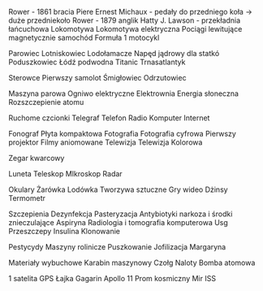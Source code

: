 Rower - 1861 bracia Piere Ernest Michaux - pedały do przedniego koła -> duże przedniekoło
Rower - 1879 anglik Hatty J. Lawson - przekładnia łańcuchowa
Lokomotywa
Lokomotywa elektryczna
Pociągi lewitujące magnetycznie
samochód
Formuła 1
motocykl

Parowiec
Lotniskowiec
Lodołamacze
Napęd jądrowy dla statkó
Poduszkowiec
Łódź podwodna
Titanic
Trnasatlantyk

Sterowce
Pierwszy samolot
Śmigłowiec
Odrzutowiec

Maszyna parowa
Ogniwo elektryczne
Elektrownia
Energia słoneczna
Rozszczepienie atomu

Ruchome czcionki
Telegraf
Telefon
Radio
Komputer
Internet

Fonograf
Płyta kompaktowa
Fotografia
Fotografia cyfrowa
Pierwszy projektor
Filmy aniomowane
Telewizja
Telewizja Kolorowa

Zegar kwarcowy

Luneta
Teleskop
MIkroskop
Radar

Okulary
Żarówka
Lodówka
Tworzywa sztuczne
Gry wideo
Dżinsy
Termometr

Szczepienia
Dezynfekcja
Pasteryzacja
Antybiotyki
narkoza i środki znieczulające
Aspiryna
Radiologia i tomografia komputerowa
Usg
Przeszczepy
Insulina
Klonowanie

Pestycydy
Maszyny rolinicze
Puszkowanie
Jofilizacja
Margaryna

Materiały wybuchowe
Karabin maszynowy
Czołg Naloty
Bomba atomowa

1 satelita
GPS
Łajka
Gagarin
Apollo 11
Prom kosmiczny
Mir
ISS
    